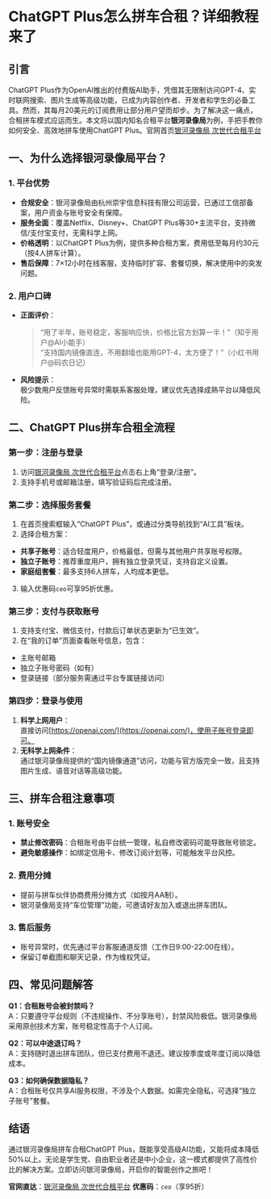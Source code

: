 # ChatGPT Plus怎么拼车合租？详细教程来了

## 引言

ChatGPT Plus作为OpenAI推出的付费版AI助手，凭借其无限制访问GPT-4、实时联网搜索、图片生成等高级功能，已成为内容创作者、开发者和学生的必备工具。然而，其每月20美元的订阅费用让部分用户望而却步。为了解决这一痛点，合租拼车模式应运而生。本文将以国内知名合租平台**银河录像局**为例，手把手教你如何安全、高效地拼车使用ChatGPT Plus。官网首页[银河录像局 次世代合租平台](https://nf.video/Y7SG6)

## 一、为什么选择银河录像局平台？

### 1. 平台优势

- **合规安全**：银河录像局由杭州崇宇信息科技有限公司运营，已通过工信部备案，用户资金与账号安全有保障。
- **服务全面**：覆盖Netflix、Disney+、ChatGPT Plus等30+主流平台，支持微信/支付宝支付，无需科学上网。
- **价格透明**：以ChatGPT Plus为例，提供多种合租方案，费用低至每月约30元（按4人拼车计算）。
- **售后保障**：7×12小时在线客服，支持临时扩容、套餐切换，解决使用中的突发问题。

### 2. 用户口碑

- **正面评价**：
  
  > “用了半年，账号稳定，客服响应快，价格比官方划算一半！”（知乎用户@AI小能手）  
  > “支持国内镜像直连，不用翻墙也能用GPT-4，太方便了！”（小红书用户@码农日记）
  
- **风险提示**：  
  极少数用户反馈账号异常时需联系客服处理，建议优先选择成熟平台以降低风险。
  

## 二、ChatGPT Plus拼车合租全流程

### 第一步：注册与登录

1. 访问[银河录像局 次世代合租平台](https://nf.video/Y7SG6)点击右上角“登录/注册”。
2. 支持手机号或邮箱注册，填写验证码后完成注册。

### 第二步：选择服务套餐

1. 在首页搜索框输入“ChatGPT Plus”，或通过分类导航找到“AI工具”板块。
2. 选择合租方案：
  - **共享子账号**：适合轻度用户，价格最低，但需与其他用户共享账号权限。
  - **独立子账号**：推荐重度用户，拥有独立登录凭证，支持自定义设置。
  - **家庭组套餐**：最多支持6人拼车，人均成本更低。
3. 输入优惠码`ceo`可享95折优惠。

### 第三步：支付与获取账号

1. 支持支付宝、微信支付，付款后订单状态更新为“已生效”。
2. 在“我的订单”页面查看账号信息，包含：
  - 主账号邮箱
  - 独立子账号密码（如有）
  - 登录链接（部分服务需通过平台专属链接访问）

### 第四步：登录与使用

1. **科学上网用户**：  
  直接访问[https://openai.com/](https://openai.com/)，使用子账号登录即可。
2. **无科学上网条件**：  
  通过银河录像局提供的“国内镜像通道”访问，功能与官方版完全一致，且支持图片生成、语音对话等高级功能。

## 三、拼车合租注意事项

### 1. 账号安全

- **禁止修改密码**：合租账号由平台统一管理，私自修改密码可能导致账号锁定。
- **避免敏感操作**：如绑定信用卡、修改订阅计划等，可能触发平台风控。

### 2. 费用分摊

- 提前与拼车伙伴协商费用分摊方式（如按月AA制）。
- 银河录像局支持“车位管理”功能，可邀请好友加入或退出拼车团队。

### 3. 售后服务

- 账号异常时，优先通过平台客服通道反馈（工作日9:00-22:00在线）。
- 保留订单截图和聊天记录，作为维权凭证。

## 四、常见问题解答

**Q1：合租账号会被封禁吗？**  
A：只要遵守平台规则（不违规操作、不分享账号），封禁风险极低。银河录像局采用原创技术方案，账号稳定性高于个人订阅。

**Q2：可以中途退订吗？**  
A：支持随时退出拼车团队，但已支付费用不退还。建议按季度或年度订阅以降低成本。

**Q3：如何确保数据隐私？**  
A：合租账号仅共享AI服务权限，不涉及个人数据。如需完全隐私，可选择“独立子账号”套餐。

## 结语

通过银河录像局拼车合租ChatGPT Plus，既能享受高级AI功能，又能将成本降低50%以上。无论是学生党、自由职业者还是中小企业，这一模式都提供了高性价比的解决方案。立即访问银河录像局，开启你的智能创作之旅吧！

**官网直达**：[银河录像局 次世代合租平台](https://nf.video/Y7SG6)
**优惠码**：`ceo`（享95折）
